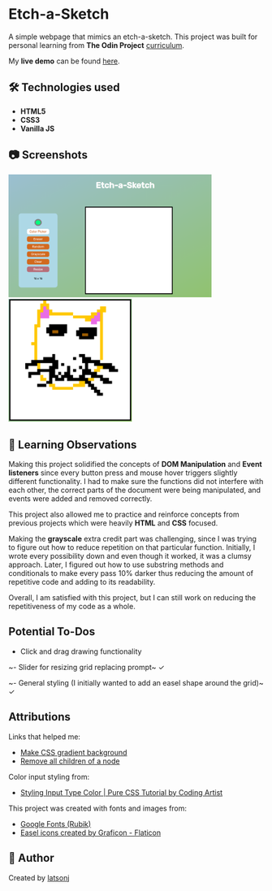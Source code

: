 # Etch-a-Sketch

A simple webpage that mimics an etch-a-sketch. This project was built for personal learning from **The Odin Project** [curriculum](https://www.theodinproject.com/lessons/foundations-etch-a-sketch).

My **live demo** can be found [here](https://latsonj.github.io/etch-a-sketch/).

## 🛠️ Technologies used

 - **HTML5**
 - **CSS3**
 - **Vanilla JS**

## 📷 Screenshots

  <img src="./images/READMEdemo1.png" alt="Screenshot of live demo Etch-a-sketch page" width="400px"/> <img src="./images/READMEcat.png" alt="Screenshot of live demo - cat pixel art" height="242.5"/>

## 📝 Learning Observations

Making this project solidified the concepts of **DOM Manipulation** and **Event listeners** since every button press and mouse hover triggers slightly different functionality. I had to make sure the functions did not interfere with each other, the correct parts of the document were being manipulated, and events were added and removed correctly.

This project also allowed me to practice and reinforce concepts from previous projects which were heavily **HTML** and **CSS** focused.

Making the **grayscale** extra credit part was challenging, since I was trying to figure out how to reduce repetition on that particular function. Initially, I wrote every possibility down and even though it worked, it was a clumsy approach. Later, I figured out how to use substring methods and conditionals to make every pass 10% darker thus reducing the amount of repetitive code and adding to its readability.

Overall, I am satisfied with this project, but I can still work on reducing the repetitiveness of my code as a whole.

## Potential To-Dos

  - Click and drag drawing functionality

  ~- Slider for resizing grid replacing prompt~ ✓

  ~- General styling (I initially wanted to add an easel shape around the grid)~ ✓

## Attributions

Links that helped me:

  - [Make CSS gradient background](https://stackoverflow.com/questions/2869212/css3-gradient-background-set-on-body-doesnt-stretch-but-instead-repeats)
  - [Remove all children of a node](https://medium.com/front-end-weekly/remove-all-children-of-the-node-in-javascript-968ad8f120eb)

Color input styling from:

  - [Styling Input Type Color | Pure CSS Tutorial by Coding Artist](https://codingartistweb.com/2021/09/styling-input-type-color-pure-css-tutorial/)

This project was created with fonts and images from:

 - [Google Fonts (Rubik)](https://fonts.google.com/)
 - [Easel icons created by Graficon - Flaticon](https://www.flaticon.com/free-icons/easel)

## 👤 Author

Created by [latsonj](https://github.com/latsonj)